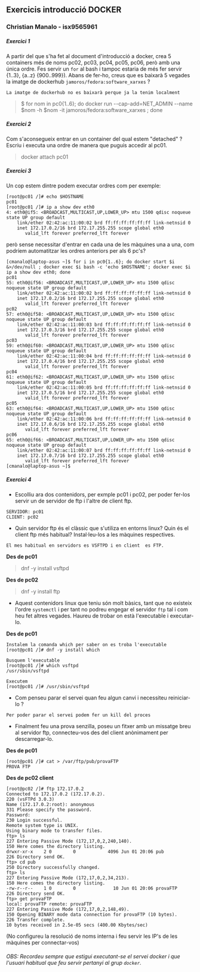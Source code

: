 ## Exercicis introducció DOCKER
### Christian Manalo - isx9565961

##### Exercici 1

A partir del que s'ha fet al document d'introducció a docker, crea 5 containers més de noms pc02, pc03, pc04, pc05, pc06, però amb una única ordre. Fes servir un `for` al bash i tampoc estaria de més fer servir {1..3}, {a..z} {900..999}).
Abans de fer-ho, creus que es baixarà 5 vegades la imatge de dockerhub `jamoros/fedora:software_xarxes` ?

```
La imatge de dockerhub no es baixarà perque ja la tenim localment
```
> $ for nom in pc0{1..6}; do docker run --cap-add=NET_ADMIN  --name $nom -h $nom -it jamoros/fedora:software_xarxes ; done

##### Exercici 2

Com s'aconsegueix entrar en un container del qual estem "detached" ? Escriu i executa una ordre de manera que puguis accedir al pc01.
> docker attach pc01

##### Exercici 3

Un cop estem dintre podem executar ordres com per exemple:

```
[root@pc01 /]# echo $HOSTNAME 
pc01
[root@pc01 /]# ip a show dev eth0
4: eth0@if5: <BROADCAST,MULTICAST,UP,LOWER_UP> mtu 1500 qdisc noqueue state UP group default 
    link/ether 02:42:ac:11:00:02 brd ff:ff:ff:ff:ff:ff link-netnsid 0
    inet 172.17.0.2/16 brd 172.17.255.255 scope global eth0
       valid_lft forever preferred_lft forever
```

però sense necessitar d'entrar en cada una de les màquines una a una, com podríem automatitzar les ordres anteriors per als 6 pc's?
```
[cmanalo@laptop-asus ~]$ for i in pc0{1..6}; do docker start $i &>/dev/null ; docker exec $i bash -c 'echo $HOSTNAME'; docker exec $i ip a show dev eth0; done
pc01
55: eth0@if56: <BROADCAST,MULTICAST,UP,LOWER_UP> mtu 1500 qdisc noqueue state UP group default 
    link/ether 02:42:ac:11:00:02 brd ff:ff:ff:ff:ff:ff link-netnsid 0
    inet 172.17.0.2/16 brd 172.17.255.255 scope global eth0
       valid_lft forever preferred_lft forever
pc02
57: eth0@if58: <BROADCAST,MULTICAST,UP,LOWER_UP> mtu 1500 qdisc noqueue state UP group default 
    link/ether 02:42:ac:11:00:03 brd ff:ff:ff:ff:ff:ff link-netnsid 0
    inet 172.17.0.3/16 brd 172.17.255.255 scope global eth0
       valid_lft forever preferred_lft forever
pc03
59: eth0@if60: <BROADCAST,MULTICAST,UP,LOWER_UP> mtu 1500 qdisc noqueue state UP group default 
    link/ether 02:42:ac:11:00:04 brd ff:ff:ff:ff:ff:ff link-netnsid 0
    inet 172.17.0.4/16 brd 172.17.255.255 scope global eth0
       valid_lft forever preferred_lft forever
pc04
61: eth0@if62: <BROADCAST,MULTICAST,UP,LOWER_UP> mtu 1500 qdisc noqueue state UP group default 
    link/ether 02:42:ac:11:00:05 brd ff:ff:ff:ff:ff:ff link-netnsid 0
    inet 172.17.0.5/16 brd 172.17.255.255 scope global eth0
       valid_lft forever preferred_lft forever
pc05
63: eth0@if64: <BROADCAST,MULTICAST,UP,LOWER_UP> mtu 1500 qdisc noqueue state UP group default 
    link/ether 02:42:ac:11:00:06 brd ff:ff:ff:ff:ff:ff link-netnsid 0
    inet 172.17.0.6/16 brd 172.17.255.255 scope global eth0
       valid_lft forever preferred_lft forever
pc06
65: eth0@if66: <BROADCAST,MULTICAST,UP,LOWER_UP> mtu 1500 qdisc noqueue state UP group default 
    link/ether 02:42:ac:11:00:07 brd ff:ff:ff:ff:ff:ff link-netnsid 0
    inet 172.17.0.7/16 brd 172.17.255.255 scope global eth0
       valid_lft forever preferred_lft forever
[cmanalo@laptop-asus ~]$ 
```


##### Exercici 4

- Escolliu ara dos contenidors, per exmple pc01 i pc02, per poder fer-los servir un de servidor de ftp i l'altre de client ftp.
```
SERVIDOR: pc01
CLIENT: pc02
```
- Quin servidor ftp és el clàssic que s'utiliza en entorns linux? Quin és el client ftp més habitual? Instal·leu-los a les màquines respectives.
```
El mes habitual en servidors es VSFTPD i en client  es FTP.
```
**Des de pc01**
> dnf -y install vsftpd

**Des de pc02**
> dnf -y install ftp


- Aquest contenidors linux que teniu són molt bàsics, tant que no existeix l'ordre `systemctl` i per tant no podreu engegar el servidor `ftp` tal i com heu fet altres vegades. Haureu de trobar on està l'executable i executar-lo.

**Des de pc01**

```
Instalem la comanda which per saber on es troba l'executable
[root@pc01 /]# dnf -y install which

Busquem l'executable
[root@pc01 /]# which vsftpd
/usr/sbin/vsftpd

Executem
[root@pc01 /]# /usr/sbin/vsftpd 

```


- Com penseu parar el servei quan feu algun canvi i necessiteu reiniciar-lo ?
```
Per poder parar el servei podem fer un kill del proces
```

- Finalment feu una prova senzilla, poseu un fitxer amb un missatge breu al servidor ftp, connecteu-vos des del client anònimament per descarregar-lo.

**Des de pc01**
```
[root@pc01 /]# cat > /var/ftp/pub/provaFTP
PROVA FTP

```
**Des de pc02 client**
```
[root@pc02 /]# ftp 172.17.0.2
Connected to 172.17.0.2 (172.17.0.2).
220 (vsFTPd 3.0.3)
Name (172.17.0.2:root): anonymous
331 Please specify the password.
Password:
230 Login successful.
Remote system type is UNIX.
Using binary mode to transfer files.
ftp> ls
227 Entering Passive Mode (172,17,0,2,240,140).
150 Here comes the directory listing.
drwxr-xr-x    2 0        0            4096 Jun 01 20:06 pub
226 Directory send OK.
ftp> cd pub
250 Directory successfully changed.
ftp> ls
227 Entering Passive Mode (172,17,0,2,34,213).
150 Here comes the directory listing.
-rw-r--r--    1 0        0              10 Jun 01 20:06 provaFTP
226 Directory send OK.
ftp> get provaFTP
local: provaFTP remote: provaFTP
227 Entering Passive Mode (172,17,0,2,148,49).
150 Opening BINARY mode data connection for provaFTP (10 bytes).
226 Transfer complete.
10 bytes received in 2.5e-05 secs (400.00 Kbytes/sec)
```
(No configureu la resolució de noms interna i feu servir les IP's de les màquines per connectar-vos)


###### OBS: Recordeu sempre que estigui executant-se el servei docker i que l'usuari habitual que feu servir pertanyi al grup `docker`.

 



